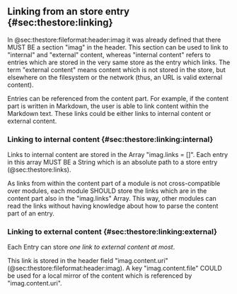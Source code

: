 ## Linking from an store entry {#sec:thestore:linking}

In @sec:thestore:fileformat:header:imag it was already defined that there MUST
BE a section "imag" in the header. This section can be used to link to
"internal" and "external" content, whereas "internal content" refers to entries
which are stored in the very same store as the entry which links.
The term "external content" means content which is not stored in the
store, but elsewhere on the filesystem or the network (thus, an URL is valid
external content).

Entries can be referenced from the content part. For example, if the content
part is written in Markdown, the user is able to link content within the
Markdown text.
These links could be either links to internal content or external content.

### Linking to internal content {#sec:thestore:linking:internal}

Links to internal content are stored in the Array "imag.links = []".
Each entry in this array MUST BE a String which is an absolute path to a store
entry (@sec:thestore:links).

As links from within the content part of a module is not cross-compatible over
modules, each module SHOULD store the links which are in the content
part also in the "imag.links" Array. This way, other modules can read the links
without having knowledge about how to parse the content part of an entry.

### Linking to external content {#sec:thestore:linking:external}

Each Entry can store _one link to external content at most_.

This link is stored in the header field "imag.content.uri"
(@sec:thestore:fileformat:header:imag).
A key "imag.content.file" COULD be used for a local mirror of the content which
is referenced by "imag.content.uri".

